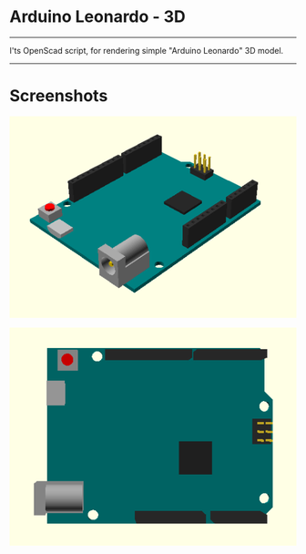 # Arduino Leonardo - 3D
----------

I'ts OpenScad script, for rendering simple "Arduino Leonardo" 3D model.

----
# Screenshots
![View](images/view.png)

![TopView](images/top.png)

